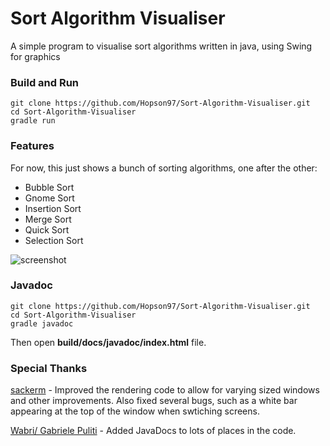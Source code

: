 # Sort Algorithm Visualiser

A simple program to visualise sort algorithms written in java, using Swing for graphics

### Build and Run

```
git clone https://github.com/Hopson97/Sort-Algorithm-Visualiser.git
cd Sort-Algorithm-Visualiser
gradle run
```

### Features

For now, this just shows a bunch of sorting algorithms, one after the other:

* Bubble Sort
* Gnome Sort 
* Insertion Sort 
* Merge Sort 
* Quick Sort 
* Selection Sort

![screenshot](https://i.imgur.com/TMXTcBr.png)

### Javadoc

```
git clone https://github.com/Hopson97/Sort-Algorithm-Visualiser.git
cd Sort-Algorithm-Visualiser
gradle javadoc
```
Then open **build/docs/javadoc/index.html** file.

### Special Thanks

[sackerm](https://github.com/sackerm) - Improved the rendering code to allow for varying sized windows and other improvements. Also fixed several bugs, such as a white bar appearing at the top of the window when swtiching screens.

[Wabri/ Gabriele Puliti](https://github.com/Wabri) - Added JavaDocs to lots of places in the code.